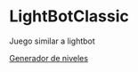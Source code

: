 # LightBotClassic

Juego similar a lightbot

[Generador de niveles](https://github.com/JustawayL/GeneradorNiveles)
